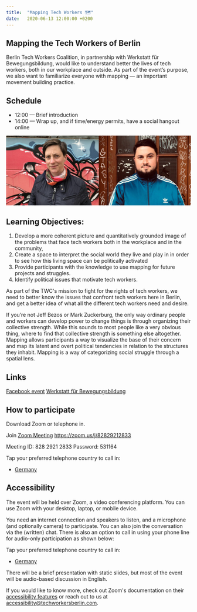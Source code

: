```yaml
---
title:  "Mapping Tech Workers 🗺"
date:   2020-06-13 12:00:00 +0200
---
```


## Mapping the Tech Workers of Berlin

Berlin Tech Workers Coalition, in partnership with Werkstatt für Bewegungsbildung, would like to understand better the lives of tech workers, both in our workplace and outside. As part of the event’s purpose, we also want to familiarize everyone with mapping — an important movement building practice.

## Schedule

* 12:00 — Brief introduction
* 14:00 — Wrap up, and if time/energy permits, have a social hangout online

![Trainers Antje and Daniel](/assets/img/antje_daniel.jpg)

## Learning Objectives:

1. Develop a more coherent picture and quantitatively grounded image of the problems that face tech workers both in the workplace and in the community,
2. Create a space to interpret the social world they live and play in in order to see how this living space can be politically activated
3. Provide participants with the knowledge to use mapping for future projects and struggles.
4. Identify political issues that motivate tech workers.

As part of the TWC's mission to fight for the rights of tech workers, we need to better know the issues that confront tech workers here in Berlin, and get a better idea of what all the different tech workers need and desire.

If you’re not Jeff Bezos or Mark Zuckerburg, the only way ordinary people and workers can develop power to change things is through organizing their collective strength. While this sounds to most people like a very obvious thing, where to find that collective strength is something else altogether. Mapping allows participants a way to visualize the base of their concern and map its latent and overt political tendencies in relation to the structures they inhabit. Mapping is a way of categorizing social struggle through a spatial lens.

## Links

[Facebook event](https://www.facebook.com/events/3116793701697501/)
[Werkstatt für Bewegungsbildung](https://werkstattbewegungsbildung.com/curriculum/)

## How to participate

Download Zoom or telephone in.

Join [Zoom Meeting](https://zoom.us/j/82829212833) https://zoom.us/j/82829212833

Meeting ID: 828 2921 2833
Password: 531164

Tap your preferred telephone country to call in:
- <a href="tel:+496950502596,,82829212833#">Germany</a>

## Accessibility

The event will be held over Zoom, a video conferencing platform. You can use Zoom with your desktop, laptop, or mobile device.

You need an internet connection and speakers to listen, and a microphone (and optionally camera) to participate. You can also join the conversation via the (written) chat. There is also an option to call in using your phone line for audio-only participation as shown below:

Tap your preferred telephone country to call in:
- <a href="tel:+496950502596,,82829212833#">Germany</a>

There will be a brief presentation with static slides, but most of the event will be audio-based discussion in English.

If you would like to know more, check out Zoom's documentation on their [accessibility features](https://zoom.us/accessibility) or reach out to us at accessibility@techworkersberlin.com.
